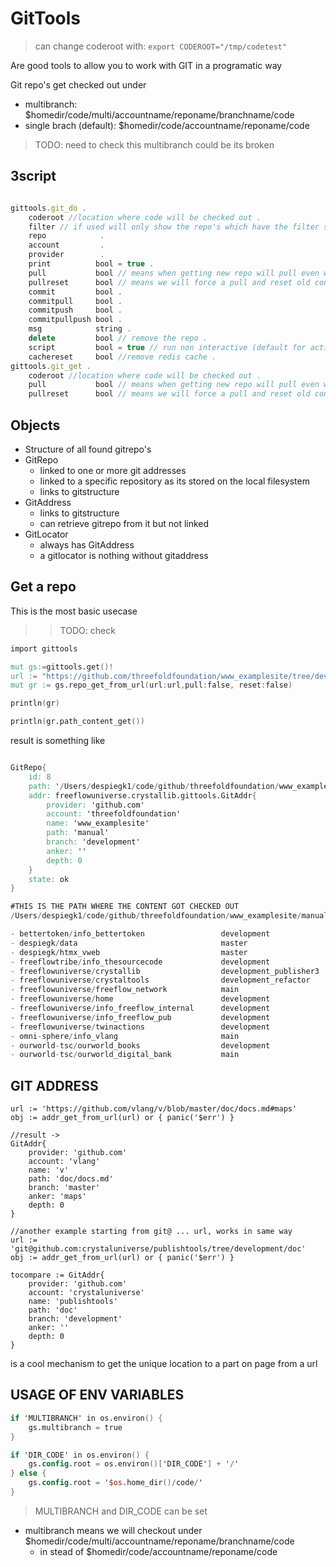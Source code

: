 # GitTools


> can change coderoot with: ```export CODEROOT="/tmp/codetest"```

Are good tools to allow you to work with GIT in a programatic way

Git repo's get checked out under

- multibranch: $homedir/code/multi/accountname/reponame/branchname/code 
- single brach (default): $homedir/code/accountname/reponame/code

>TODO: need to check this multibranch could be its broken

## 3script

```js

gittools.git_do .
    coderoot //location where code will be checked out .
    filter // if used will only show the repo's which have the filter string inside .
    repo            .
    account         .
    provider        .
    print          bool = true .
    pull           bool // means when getting new repo will pull even when repo is already there .
    pullreset      bool // means we will force a pull and reset old content	 .
    commit         bool .
    commitpull     bool .
    commitpush     bool .
    commitpullpush bool .
    msg            string .
    delete         bool // remove the repo . 
    script         bool = true // run non interactive (default for actions) .
    cachereset     bool //remove redis cache .
gittools.git_get .
    coderoot //location where code will be checked out .
    pull           bool // means when getting new repo will pull even when repo is already there .
    pullreset      bool // means we will force a pull and reset old content	 .

```

## Objects

- Structure of all found gitrepo's
- GitRepo
  - linked to one or more git addresses
  - linked to a specific repository as its stored on the local filesystem
  - links to gitstructure
- GitAddress
  - links to gitstructure
  - can retrieve gitrepo from it but not linked
- GitLocator
  - always has GitAddress
  - a gitlocator is nothing without gitaddress

## Get a repo

This is the most basic usecase

>> TODO: check

```v
import gittools

mut gs:=gittools.get()!
url := "https://github.com/threefoldfoundation/www_examplesite/tree/development/manual"
mut gr := gs.repo_get_from_url(url:url,pull:false, reset:false)

println(gr)

println(gr.path_content_get())

```

result is something like


```v

GitRepo{
    id: 8
    path: '/Users/despiegk1/code/github/threefoldfoundation/www_examplesite'
    addr: freeflowuniverse.crystallib.gittools.GitAddr{
        provider: 'github.com'
        account: 'threefoldfoundation'
        name: 'www_examplesite'
        path: 'manual'
        branch: 'development'
        anker: ''
        depth: 0
    }
    state: ok
}

#THIS IS THE PATH WHERE THE CONTENT GOT CHECKED OUT
/Users/despiegk1/code/github/threefoldfoundation/www_examplesite/manual

- bettertoken/info_bettertoken                 development             CHANGED
- despiegk/data                                master                  CHANGED
- despiegk/htmx_vweb                           master                  CHANGED
- freeflowtribe/info_thesourcecode             development             CHANGED
- freeflowuniverse/crystallib                  development_publisher3  CHANGED
- freeflowuniverse/crystaltools                development_refactor    CHANGED
- freeflowuniverse/freeflow_network            main                    CHANGED
- freeflowuniverse/home                        development             CHANGED
- freeflowuniverse/info_freeflow_internal      development             CHANGED
- freeflowuniverse/info_freeflow_pub           development             CHANGED
- freeflowuniverse/twinactions                 development             CHANGED
- omni-sphere/info_vlang                       main                    CHANGED
- ourworld-tsc/ourworld_books                  development             CHANGED
- ourworld-tsc/ourworld_digital_bank           main                    CHANGED

```

## GIT ADDRESS

```
url := 'https://github.com/vlang/v/blob/master/doc/docs.md#maps'
obj := addr_get_from_url(url) or { panic('$err') }

//result ->
GitAddr{
    provider: 'github.com'
    account: 'vlang'
    name: 'v'
    path: 'doc/docs.md'
    branch: 'master'
    anker: 'maps'
    depth: 0
}

//another example starting from git@ ... url, works in same way
url := 'git@github.com:crystaluniverse/publishtools/tree/development/doc'
obj := addr_get_from_url(url) or { panic('$err') }

tocompare := GitAddr{
    provider: 'github.com'
    account: 'crystaluniverse'
    name: 'publishtools'
    path: 'doc'
    branch: 'development'
    anker: ''
    depth: 0
}

```

is a cool mechanism to get the unique location to a part on page from a url

## USAGE OF ENV VARIABLES

```v
if 'MULTIBRANCH' in os.environ() {
    gs.multibranch = true
}

if 'DIR_CODE' in os.environ() {
    gs.config.root = os.environ()['DIR_CODE'] + '/'
} else {
    gs.config.root = '$os.home_dir()/code/'
}
```

> MULTIBRANCH and DIR_CODE can be set

- multibranch means we will checkout under $homedir/code/multi/accountname/reponame/branchname/code 
    - in stead of  $homedir/code/accountname/reponame/code